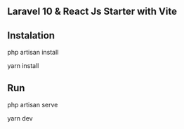 ## Laravel 10 & React Js Starter with Vite

## Instalation

php artisan install

yarn install

## Run

php artisan serve

yarn dev
